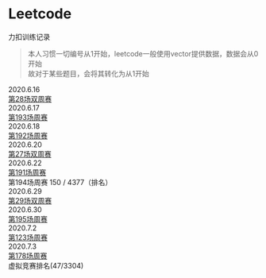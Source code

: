 # Leetcode
力扣训练记录  
> 本人习惯一切编号从1开始，leetcode一般使用vector提供数据，数据会从0开始  
> 故对于某些题目，会将其转化为从1开始  

2020.6.16  
[第28场双周赛](https://github.com/vector5790/Leetcode/blob/master/%E7%AC%AC28%E5%9C%BA%E5%8F%8C%E5%91%A8%E8%B5%9B.md)  
2020.6.17  
[第193场周赛](https://github.com/vector5790/Leetcode/blob/master/%E7%AC%AC%20193%20%E5%9C%BA%E5%91%A8%E8%B5%9B.md)  
2020.6.18  
[第192场周赛](https://github.com/vector5790/Leetcode/blob/master/%E7%AC%AC%20192%20%E5%9C%BA%E5%91%A8%E8%B5%9B%20.md)  
2020.6.20  
[第27场双周赛](https://github.com/vector5790/Leetcode/blob/master/%E7%AC%AC27%E5%9C%BA%E5%8F%8C%E5%91%A8%E8%B5%9B%20.md)  
2020.6.22  
[第191场周赛](https://github.com/vector5790/Leetcode/blob/master/%E7%AC%AC%20191%20%E5%9C%BA%E5%91%A8%E8%B5%9B%20.md)    
第194场周赛 150 / 4377（排名）  
2020.6.29  
[第29场双周赛](https://github.com/vector5790/Leetcode/blob/master/%E5%91%A8%E8%B5%9B/%E7%AC%AC29%E5%9C%BA%E5%8F%8C%E5%91%A8%E8%B5%9B%20.md)  
2020.6.30  
[第195场周赛](https://github.com/vector5790/Leetcode/blob/master/%E5%91%A8%E8%B5%9B/%E7%AC%AC%20195%20%E5%9C%BA%E5%91%A8%E8%B5%9B.md)  
2020.7.2  
[第123场周赛](https://github.com/vector5790/Leetcode/blob/master/%E5%91%A8%E8%B5%9B/%E7%AC%AC%20123%20%E5%9C%BA%E5%91%A8%E8%B5%9B%20.md)  
2020.7.3  
[第178场周赛](https://github.com/vector5790/Leetcode/blob/master/%E5%91%A8%E8%B5%9B/%E7%AC%AC%20178%20%E5%9C%BA%E5%91%A8%E8%B5%9B%20%20.md)  
虚拟竞赛排名(47/3304) 

